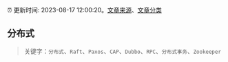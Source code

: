 :alarm_clock: 更新时间: 2023-08-17 12:00:20。[文章来源](/README.md)、[文章分类](/TAGS.md)

## 分布式


> 关键字：`分布式`、`Raft`、`Paxos`、`CAP`、`Dubbo`、`RPC`、`分布式事务`、`Zookeeper`



